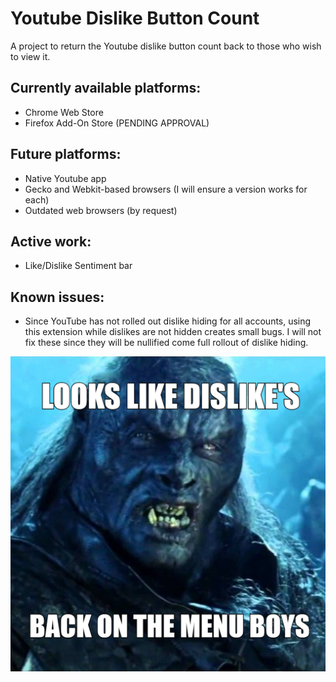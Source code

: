 # Youtube Dislike Button Count
A project to return the Youtube dislike button count back to those who wish to view it.

## **Currently available platforms:**
- Chrome Web Store
- Firefox Add-On Store (PENDING APPROVAL)


## **Future platforms:**
- Native Youtube app
- Gecko and Webkit-based browsers (I will ensure a version works for each)
- Outdated web browsers (by request)

## **Active work:**
- Like/Dislike Sentiment bar

## **Known issues:**
- Since YouTube has not rolled out dislike hiding for all accounts, using this extension while dislikes are not hidden creates small bugs. I will not fix these since they will be nullified come full rollout of dislike hiding.

![Screenshot](images/meme.png)
